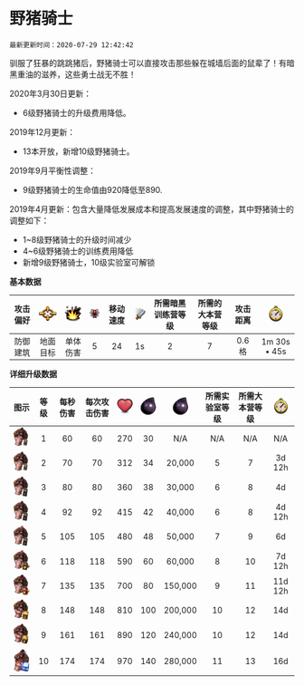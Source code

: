 # 野猪骑士

`最新更新时间：2020-07-29 12:42:42`

驯服了狂暴的跳跳猪后，野猪骑士可以直接攻击那些躲在城墙后面的鼠辈了！有暗黑重油的滋养，这些勇士战无不胜！

2020年3月30日更新：
- 6级野猪骑士的升级费用降低。

2019年12月更新：
- 13本开放，新增10级野猪骑士。

2019年9月平衡性调整：
- 9级野猪骑士的生命值由920降低至890.

2019年4月更新：包含大量降低发展成本和提高发展速度的调整，其中野猪骑士的调整如下：
- 1~8级野猪骑士的升级时间减少
- 4~6级野猪骑士的训练费用降低
- 新增9级野猪骑士，10级实验室可解锁


**基本数据**

|攻击偏好|![目标](/wiki/Other/Target.png "目标")|![攻击类型](/wiki/Other/AttackType.png "攻击类型")|![人口](/wiki/Other/Troops.png "人口")|移动速度|![攻击速度](/wiki/Other/Attack.png "攻击速度")|所需暗黑训练营等级|所需的大本营等级|攻击距离|![训练时间](/wiki/Other/Clock.png "训练时间")|
|:-:|:-:|:-:|:-:|:-:|:-:|:-:|:-:|:-:|:-:|
|防御建筑|地面目标|单体伤害|5|24|1s|2|7|0.6格|1m 30s • 45s|



**详细升级数据**

|图示|等级|每秒伤害|每次攻击伤害|![生命值](/wiki/Other/Heart.png "生命值")|![建造所需资源](/wiki/Other/Dark_Elixir.png "建造所需资源")|![升级所需资源](/wiki/Other/Dark_Elixir.png "升级所需资源")|所需实验室等级|所需大本营等级|![升级所需时间](/wiki/Other/Clock.png "升级所需时间")|
|:-:|:-:|:-:|:-:|:-:|:-:|:-:|:-:|:-:|:-:|
|![Hog Rider](/wiki/Troops/HomeVillage/HogRider/Lv1-2.png)|1	|60	|60	|270|30	|N/A	|N/A|N/A|N/A|
|![Hog Rider](/wiki/Troops/HomeVillage/HogRider/Lv1-2.png)|2	|70	|70	|312|34	|20,000	|5	|7	|3d 12h|
|![Hog Rider](/wiki/Troops/HomeVillage/HogRider/Lv3-4.png)|3	|80	|80	|360|38	|30,000	|6	|8	|4d|
|![Hog Rider](/wiki/Troops/HomeVillage/HogRider/Lv3-4.png)|4	|92	|92	|415|42	|40,000	|6	|8	|4d 12h|
|![Hog Rider](/wiki/Troops/HomeVillage/HogRider/Lv5.png)  |5	|105|105|480|48	|50,000	|7	|9	|6d|
|![Hog Rider](/wiki/Troops/HomeVillage/HogRider/Lv6.png)  |6	|118|118|590|60	|60,000	|8	|10	|7d 12h|
|![Hog Rider](/wiki/Troops/HomeVillage/HogRider/Lv7.png)  |7	|135|135|700|80	|150,000|9	|11	|11d 12h|
|![Hog Rider](/wiki/Troops/HomeVillage/HogRider/Lv8.png)  |8	|148|148|810|100|200,000|10	|12	|14d|
|![Hog Rider](/wiki/Troops/HomeVillage/HogRider/Lv9.png)  |9	|161|161|890|120|240,000|10	|12	|14d|
|![Hog Rider](/wiki/Troops/HomeVillage/HogRider/Lv10.png) |10   |174|174|970|140|280,000|11	|13	|16d|


